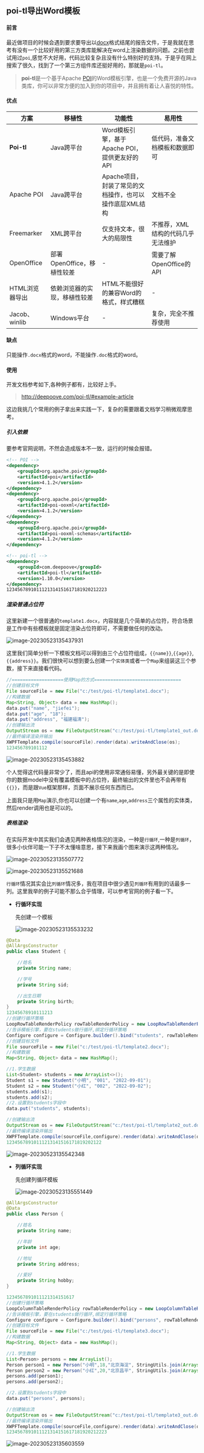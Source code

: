 ## poi-tl导出Word模板

#### 前言

最近做项目的时候会遇到要求要导出以[docx](https://so.csdn.net/so/search?q=docx&spm=1001.2101.3001.7020)格式结尾的报告文件，于是我就在思考有没有一个比较好用的第三方类库能解决在word上渲染数据的问题。之前也尝试用过`poi`,感觉不大好用，代码比较复杂且没有什么特别好的支持。于是乎在网上搜索了很久，找到了一个第三方组件库还挺好用的，那就是`poi-tl`。

> **poi-tl**是一个基于Apache [POI](https://so.csdn.net/so/search?q=POI&spm=1001.2101.3001.7020)的Word模板引擎，也是一个免费开源的Java类库，你可以非常方便的加入到你的项目中，并且拥有着让人喜悦的特性。

#### 优点

| 方案           | 移植性                       | 功能性                                                  | 易用性                            |
| -------------- | ---------------------------- | ------------------------------------------------------- | --------------------------------- |
| **Poi-tl**     | Java跨平台                   | Word模板引擎，基于Apache POI，提供更友好的API           | 低代码，准备文档模板和数据即可    |
| Apache POI     | Java跨平台                   | Apache项目，封装了常见的文档操作，也可以操作底层XML结构 | 文档不全                          |
| Freemarker     | XML跨平台                    | 仅支持文本，很大的局限性                                | 不推荐，XML结构的代码几乎无法维护 |
| OpenOffice     | 部署OpenOffice，移植性较差   | -                                                       | 需要了解OpenOffice的API           |
| HTML浏览器导出 | 依赖浏览器的实现，移植性较差 | HTML不能很好的兼容Word的格式，样式糟糕                  | -                                 |
| Jacob、winlib  | Windows平台                  | -                                                       | 复杂，完全不推荐使用              |

#### 缺点

只能操作`.docx`格式的word，不能操作`.doc`格式的word。

#### 使用

开发文档参考如下,各种例子都有，比较好上手。

> http://deepoove.com/poi-tl/#example-article

这边我挑几个常用的例子拿出来实践一下，复杂的需要跟着文档学习稍微观摩思考。

##### 引入依赖

要参考官网说明，不然会造成版本不一致，运行的时候会报错。

```xml
<!-- POI -->		
<dependency>
    <groupId>org.apache.poi</groupId>
    <artifactId>poi</artifactId>
    <version>4.1.2</version>
</dependency>
<dependency>
    <groupId>org.apache.poi</groupId>
    <artifactId>poi-ooxml</artifactId>
    <version>4.1.2</version>
</dependency>
<dependency>
    <groupId>org.apache.poi</groupId>
    <artifactId>poi-ooxml-schemas</artifactId>
    <version>4.1.2</version>
</dependency>

<!-- poi-tl -->
<dependency>
    <groupId>com.deepoove</groupId>
    <artifactId>poi-tl</artifactId>
    <version>1.10.0</version>
</dependency>
1234567891011121314151617181920212223
```

##### 渲染普通占位符

这里新建一个很普通的`template1.docx`，内容就是几个简单的占位符，符合场景是工作中有些模板就是固定渲染占位符即可，不需要做任何的改动。

![image-20230523135437931](../../assets/image-20230523135437931.png)

这里我们简单分析一下模板文档可以得到由三个占位符组成，`{{name}}`,`{{age}}`,`{{address}}`。我们很快可以想到要么创建一个`实体类`或者一个`Map`来组装这三个参数，接下来直接看代码。

```java
//===================使用Map的方式================================
//创建目标文件
File sourceFile = new File("c:/test/poi-tl/template1.docx");
//构建数据
Map<String, Object> data = new HashMap();
data.put("name", "jiefei");
data.put("age", "18");
data.put("address", "福建福清");
//创建输出流
OutputStream os = new FileOutputStream("c:/test/poi-tl/template1_out.docx");
//最终编译渲染并输出
XWPFTemplate.compile(sourceFile).render(data).writeAndClose(os);
123456789101112
```

![image-20230523135453882](../../assets/image-20230523135453882.png)

个人觉得这代码量非常少了，而且api的使用非常通俗易懂，另外最关键的是即使你的数据model中没有覆盖模板中的占位符，最终输出的文件里也不会再带有`{{}}`，而是跟`Vue`框架那样，页面不展示任何东西而已。

上面我只是用`Map`演示,你也可以创建一个有`name`,`age`,`address`三个属性的实体类，然后render调用也是可以的。

##### 表格渲染

在实际开发中其实我们会遇见两种表格情况的渲染，一种是`行循环`,一种是`列循环`，很多小伙伴可能一下子不太懂啥意思，接下来我画个图来演示这两种情况。

![image-20230523135507772](../../assets/image-20230523135507772.png)

![image-20230523135521688](../../assets/image-20230523135521688.png)

`行循环`情况其实会比`列循环`情况多，我在项目中很少遇见`列循环`有用到的话最多一列。这里我举的例子可能不那么合乎情理，可以参考官网的例子看一下。

- **行循环实现**

  先创建一个模板

  ![image-20230523135533232](../../assets/image-20230523135533232.png)

```java
@Data
@AllArgsConstructor
public class Student {

    //姓名
    private String name;

    //学号
    private String sid;

    //出生日期
    private String birth;
}
12345678910111213
//创建行循环策略
LoopRowTableRenderPolicy rowTableRenderPolicy = new LoopRowTableRenderPolicy();
//告诉模板引擎，要在students做行循环,绑定行循环策略
Configure configure = Configure.builder().bind("students", rowTableRenderPolicy).build();
//创建目标文件
File sourceFile = new File("c:/test/poi-tl/template2.docx");
//构建数据
Map<String, Object> data = new HashMap();

//1.学生数据
List<Student> students = new ArrayList<>();
Student s1 = new Student("小明", "001", "2022-09-01");
Student s2 = new Student("小红", "002", "2022-09-02");
students.add(s1);
students.add(s2);
//2.设置到students字段中
data.put("students", students);

//创建输出流
OutputStream os = new FileOutputStream("c:/test/poi-tl/template2_out.docx");
//最终编译渲染并输出
XWPFTemplate.compile(sourceFile,configure).render(data).writeAndClose(os);
12345678910111213141516171819202122
```

![image-20230523135542348](../../assets/image-20230523135542348.png)

- **列循环实现**

  先创建列循环模板

  ![image-20230523135551449](../../assets/image-20230523135551449.png)

```java
@AllArgsConstructor
@Data
public class Person {

    //姓名
    private String name;

    //年龄
    private int age;

    //地址
    private String address;

    //爱好
    private String hobby;
}

1234567891011121314151617
//创建行循环策略
LoopColumnTableRenderPolicy rowTableRenderPolicy = new LoopColumnTableRenderPolicy();
//告诉模板引擎，要在students做行循环,绑定行循环策略
Configure configure = Configure.builder().bind("persons", rowTableRenderPolicy).build();
//创建目标文件
File sourceFile = new File("c:/test/poi-tl/template3.docx");
//构建数据
Map<String, Object> data = new HashMap();

//1.学生数据
List<Person> persons = new ArrayList();
Person person1 = new Person("小明",18,"北京海淀", StringUtils.join(Arrays.asList("打篮球","踢足球"),"、"));
Person person2 = new Person("小红",20,"北京昌平", StringUtils.join(Arrays.asList("化妆","逛街"),"、"));
persons.add(person1);
persons.add(person2);

//2.设置到students字段中
data.put("persons", persons);

//创建输出流
OutputStream os = new FileOutputStream("c:/test/poi-tl/template3_out.docx");
//最终编译渲染并输出
XWPFTemplate.compile(sourceFile,configure).render(data).writeAndClose(os);
1234567891011121314151617181920212223
```

![image-20230523135603559](../../assets/image-20230523135603559.png)

